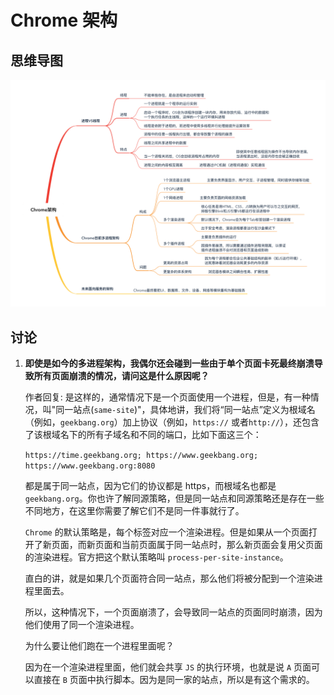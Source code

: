 # Chrome 架构

## 思维导图

![](/MindMap/Browser/Chrome架构.png)

## 讨论

1. **即使是如今的多进程架构，我偶尔还会碰到一些由于单个页面卡死最终崩溃导致所有页面崩溃的情况，请问这是什么原因呢？**

   作者回复: 是这样的，通常情况下是一个页面使用一个进程，但是，有一种情况，叫"同一站点(`same-site`)"，具体地讲，我们将“同一站点”定义为根域名（例如，`geekbang.org`）加上协议（例如，`https://` 或者`http://`），还包含了该根域名下的所有子域名和不同的端口，比如下面这三个：

   `https://time.geekbang.org; https://www.geekbang.org; https://www.geekbang.org:8080`

   都是属于同一站点，因为它们的协议都是 https，而根域名也都是 `geekbang.org`。你也许了解同源策略，但是同一站点和同源策略还是存在一些不同地方，在这里你需要了解它们不是同一件事就行了。

   `Chrome` 的默认策略是，每个标签对应一个渲染进程。但是如果从一个页面打开了新页面，而新页面和当前页面属于同一站点时，那么新页面会复用父页面的渲染进程。官方把这个默认策略叫 `process-per-site-instance`。

   直白的讲，就是如果几个页面符合同一站点，那么他们将被分配到一个渲染进程里面去。

   所以，这种情况下，一个页面崩溃了，会导致同一站点的页面同时崩溃，因为他们使用了同一个渲染进程。

   为什么要让他们跑在一个进程里面呢？

   因为在一个渲染进程里面，他们就会共享 `JS` 的执行环境，也就是说 `A` 页面可以直接在 `B` 页面中执行脚本。因为是同一家的站点，所以是有这个需求的。
